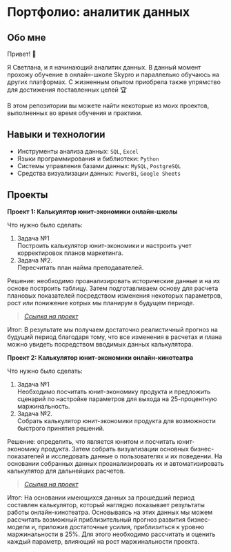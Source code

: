 # Портфолио: аналитик данных

## Обо мне 

Привет! 👋

Я Светлана, и я начинающий аналитик данных. В данный момент прохожу обучение в онлайн-школе Skypro  и параллельно обучаюсь на других платформах. С жизненным опытом приобрела также упрямство для достижения поставленных целей 🏆

В этом репозитории вы можете найти некоторые из моих проектов, выполненных во время обучения и практики.
<br>

## Навыки и технологии
- Инструменты анализа данных: ``SQL``, ``Excel`` 
- Языки программирования и библиотеки: ``Python``
- Системы управления базами данных: ``MySQL``, ``PostgreSQL``
- Средства визуализации данных: ``PowerBi``, ``Google Sheets``


## Проекты
**Проект 1: Калькулятор юнит-экономики онлайн-школы**
<p>Что нужно было сделать:<p>
<ol>
  <li>Задача №1</li>
  Построить калькулятор юнит-экономики и настроить учет корректировок планов маркетинга.
  <li>Задача №2.</li>
  Пересчитать план найма преподавателей.
</ol>

<p>Решение: необходимо проанализировать исторические данные и на их основе построить таблицу. Затем подготавливаем основу для расчета плановых показателей посредством изменения некоторых параметров, рост или понижение котрых мы планирум в будущем периоде.<p>

> *[Ссылка на проект](https://docs.google.com/spreadsheets/d/1FJ7tlL7wXCKwm6-1Ft5RnmlM-9igdQK5/edit?usp=sharing&ouid=109384366122992131610&rtpof=true&sd=true)*

<p>Итог: В результате мы получаем достаточно реалистичный прогноз на будущий период благодаря тому, что все изменения в расчетах и плана можно увидеть посредством вводимых данных калькулятора. <p>

**Проект 2: Калькулятор юнит-экономики онлайн-кинотеатра**
<p>Что нужно было сделать:<p>
<ol>
  <li>Задача №1</li>
  Необходимо посчитать юнит-экономику продукта и предложить сценарий по настройке параметров для выхода на 25-процентную маржинальность.
  <li>Задача №2.</li>
  Собрать калькулятор юнит-экономики продукта для возможности быстрого принятия решений.
</ol>

<p>Решение: определить, что является юнитом и посчитать юнит-экономику продукта. Затем собрать визуализации основных бизнес-показателей и исследовать данные о пользователях и их поведении. На основании собранных данных проанализировать их и автоматизировать калькулятор для дальнейших расчетов.<p>

> *[Ссылка на проект](https://docs.google.com/presentation/d/1CPiF9qrMm2zJU3gj7Pu1in8dqN59vgue/edit?usp=sharing&ouid=109384366122992131610&rtpof=true&sd=true)*
 
<p>Итог: На основании имеющихся данных за прошедший период составлен калькулятор, который наглядно показывает результаты работы онлайн-кинотеатра. Основываясь на этих данных мы можем рассчитать возможный приблизительный прогноз развития бизнес-модели и, приложив достаточные усилия, приблизиться к уровню маржинальности в 25%. Для этого необходимо рассчитать и оценить каждый параметр, влияющий на рост маржинальности проекта.
<br> 
